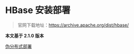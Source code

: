 # HBase 安装部署

> 官网下载地址：<https://archive.apache.org/dist/hbase/>

**本文基于 2.1.0 版本**

[伪分布式部署](./伪分布式部署.md ':include')